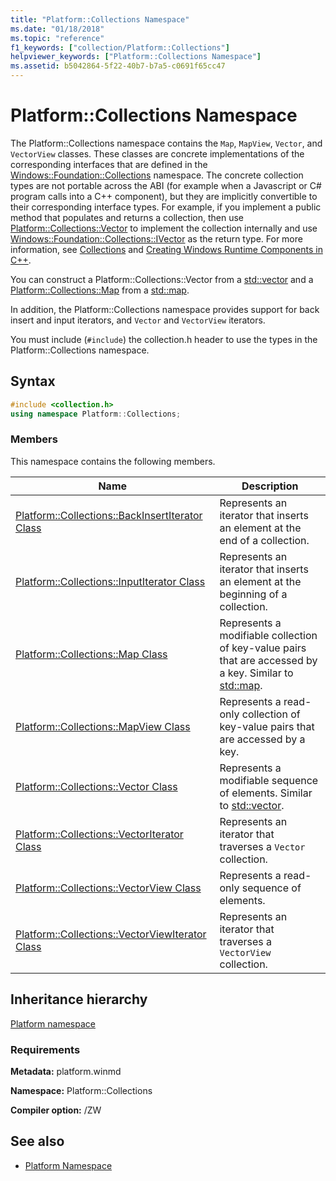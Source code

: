 ```yaml
---
title: "Platform::Collections Namespace"
ms.date: "01/18/2018"
ms.topic: "reference"
f1_keywords: ["collection/Platform::Collections"]
helpviewer_keywords: ["Platform::Collections Namespace"]
ms.assetid: b5042864-5f22-40b7-b7a5-c0691f65cc47
---
```

# Platform::Collections Namespace

The Platform::Collections namespace contains the `Map`, `MapView`, `Vector`, and `VectorView` classes. These classes are concrete implementations of the corresponding interfaces that are defined in the [Windows::Foundation::Collections](/uwp/api/Windows.Foundation.Collections) namespace. The concrete collection types are not portable across the ABI (for example when a Javascript or C# program calls into a C++ component), but they are implicitly convertible to their corresponding interface types. For example, if you implement a public method that populates and returns a collection, then use [Platform::Collections::Vector](../cppcx/platform-collections-vector-class.md) to implement the collection internally and use [Windows::Foundation::Collections::IVector](/uwp/api/Windows.Foundation.Collections.IVector_T_) as the return type. For more information, see [Collections](../cppcx/collections-c-cx.md) and [Creating Windows Runtime Components in C++](/windows/uwp/winrt-components/creating-windows-runtime-components-in-cpp).

You can construct a Platform::Collections::Vector from a [std::vector](../standard-library/vector-class.md) and a [Platform::Collections::Map](../cppcx/platform-collections-map-class.md) from a [std::map](../standard-library/map-class.md).

In addition, the Platform::Collections namespace provides support for back insert and input iterators, and `Vector` and `VectorView` iterators.

You must include (`#include`) the collection.h header to use the types in the Platform::Collections namespace.

## Syntax

```cpp
#include <collection.h>
using namespace Platform::Collections;
```

### Members

This namespace contains the following members.

|Name|Description|
|----------|-----------------|
|[Platform::Collections::BackInsertIterator Class](../cppcx/platform-collections-backinsertiterator-class.md)|Represents an iterator that inserts an element at the end of a collection.|
|[Platform::Collections::InputIterator Class](../cppcx/platform-collections-inputiterator-class.md)|Represents an iterator that inserts an element at the beginning of a collection.|
|[Platform::Collections::Map Class](../cppcx/platform-collections-map-class.md)|Represents a modifiable collection of key-value pairs that are accessed by a key. Similar to [std::map](../standard-library/map-class.md).|
|[Platform::Collections::MapView Class](../cppcx/platform-collections-mapview-class.md)|Represents a read-only collection of key-value pairs that are accessed by a key.|
|[Platform::Collections::Vector Class](../cppcx/platform-collections-vector-class.md)|Represents a modifiable sequence of elements. Similar to [std::vector](../standard-library/vector-class.md).|
|[Platform::Collections::VectorIterator Class](../cppcx/platform-collections-vectoriterator-class.md)|Represents an iterator that traverses a `Vector` collection.|
|[Platform::Collections::VectorView Class](../cppcx/platform-collections-vectorview-class.md)|Represents a read-only sequence of elements.|
|[Platform::Collections::VectorViewIterator Class](../cppcx/platform-collections-vectorviewiterator-class.md)|Represents an iterator that traverses a `VectorView` collection.|

## Inheritance hierarchy

[Platform namespace](../cppcx/platform-namespace-c-cx.md)

### Requirements

**Metadata:** platform.winmd

**Namespace:** Platform::Collections

**Compiler option:** /ZW

## See also

- [Platform Namespace](../cppcx/platform-namespace-c-cx.md)
